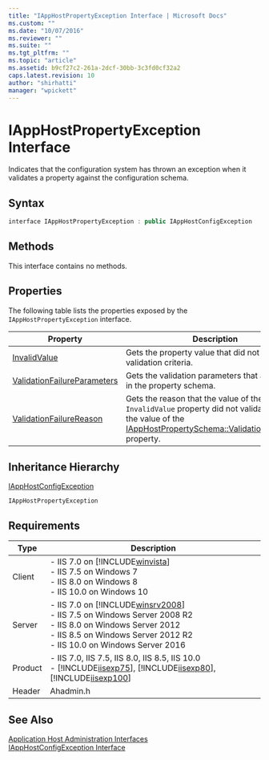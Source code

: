 ```yaml
---
title: "IAppHostPropertyException Interface | Microsoft Docs"
ms.custom: ""
ms.date: "10/07/2016"
ms.reviewer: ""
ms.suite: ""
ms.tgt_pltfrm: ""
ms.topic: "article"
ms.assetid: b9cf27c2-261a-2dcf-30bb-3c3fd0cf32a2
caps.latest.revision: 10
author: "shirhatti"
manager: "wpickett"
---
```

# IAppHostPropertyException Interface
Indicates that the configuration system has thrown an exception when it validates a property against the configuration schema.  
  
## Syntax  
  
```cpp  
interface IAppHostPropertyException : public IAppHostConfigException  
```  
  
## Methods  
 This interface contains no methods.  
  
## Properties  
 The following table lists the properties exposed by the `IAppHostPropertyException` interface.  
  
|Property|Description|  
|--------------|-----------------|  
|[InvalidValue](../../web-development-reference\native-code-api-reference/iapphostpropertyexception-invalidvalue-method.md)|Gets the property value that did not meet the validation criteria.|  
|[ValidationFailureParameters](../../web-development-reference\native-code-api-reference/iapphostpropertyexception-validationfailureparameters-property.md)|Gets the validation parameters that are defined in the property schema.|  
|[ValidationFailureReason](../../web-development-reference\native-code-api-reference/iapphostpropertyexception-validationfailurereason-property.md)|Gets the reason that the value of the `InvalidValue` property did not validate against the value of the [IAppHostPropertySchema::ValidationParameter](../../web-development-reference\native-code-api-reference/iapphostpropertyschema-validationparameter-property.md) property.|  
  
## Inheritance Hierarchy  
 [IAppHostConfigException](../../web-development-reference\native-code-api-reference/iapphostconfigexception-interface.md)  
  
 `IAppHostPropertyException`  
  
## Requirements  
  
|Type|Description|  
|----------|-----------------|  
|Client|-   IIS 7.0 on [!INCLUDE[winvista](../../wmi-provider/includes/winvista-md.md)]<br />-   IIS 7.5 on Windows 7<br />-   IIS 8.0 on Windows 8<br />-   IIS 10.0 on Windows 10|  
|Server|-   IIS 7.0 on [!INCLUDE[winsrv2008](../../wmi-provider/includes/winsrv2008-md.md)]<br />-   IIS 7.5 on Windows Server 2008 R2<br />-   IIS 8.0 on Windows Server 2012<br />-   IIS 8.5 on Windows Server 2012 R2<br />-   IIS 10.0 on Windows Server 2016|  
|Product|-   IIS 7.0, IIS 7.5, IIS 8.0, IIS 8.5, IIS 10.0<br />-   [!INCLUDE[iisexp75](../../web-development-reference/native-code-api-reference/includes/iisexp75-md.md)], [!INCLUDE[iisexp80](../../web-development-reference/native-code-api-reference/includes/iisexp80-md.md)], [!INCLUDE[iisexp100](../../web-development-reference/native-code-api-reference/includes/iisexp100-md.md)]|  
|Header|Ahadmin.h|  
  
## See Also  
 [Application Host Administration Interfaces](../../web-development-reference\native-code-api-reference/application-host-administration-interfaces.md)   
 [IAppHostConfigException Interface](../../web-development-reference\native-code-api-reference/iapphostconfigexception-interface.md)